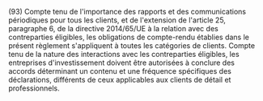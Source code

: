 (93) Compte tenu de l'importance des rapports et des communications périodiques pour tous les clients, et de l'extension de l'article 25, paragraphe 6, de la directive 2014/65/UE à la relation avec des contreparties éligibles, les obligations de compte-rendu établies dans le présent règlement s'appliquent à toutes les catégories de clients. Compte tenu de la nature des interactions avec les contreparties éligibles, les entreprises d'investissement doivent être autorisées à conclure des accords déterminant un contenu et une fréquence spécifiques des déclarations, différents de ceux applicables aux clients de détail et professionnels.